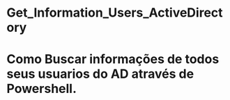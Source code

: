 # Get_Information_Users_ActiveDirectory

# Como Buscar informações de todos seus usuarios do AD através de Powershell.
